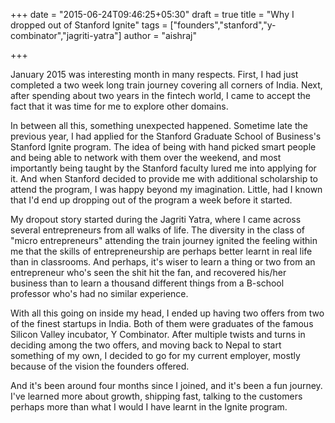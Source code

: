 +++
date = "2015-06-24T09:46:25+05:30"
draft = true
title = "Why I dropped out of Stanford Ignite"
tags = ["founders","stanford","y-combinator","jagriti-yatra"]
author = "aishraj"

+++

January 2015 was interesting month in many respects. First, I had just completed a two week long train journey covering all corners of India.
Next, after spending about two years in the fintech world, I came to accept the fact that it was time for me to explore other domains.

In between all this, something unexpected happened. Sometime late the previous year, I had applied for the Stanford Graduate School of Business's Stanford Ignite program.
The idea of being with hand picked smart people and being able to network with them over the weekend, and most importantly being taught by the Stanford faculty lured me into applying for it.
And when Stanford decided to provide me with additional scholarship to attend the program, I was happy beyond my imagination.
Little, had I known that I'd end up dropping out of the program a week before it started.

My dropout story started during the Jagriti Yatra, where I came across several entrepreneurs from all walks of life. The diversity in the class of "micro entrepreneurs" attending the train journey ignited the feeling within me that the skills of entrepreneurship are perhaps better learnt in real life than in classrooms.
And perhaps, it's wiser to learn a thing or two from an entrepreneur who's seen the shit hit the fan, and recovered his/her business than to learn a thousand different things from a B-school professor who's had no similar experience.

With all this going on inside my head, I ended up having two offers from two of the finest startups in India. Both of them were graduates of the famous Silicon Valley incubator, Y Combinator.
After multiple twists and turns in deciding among the two offers, and moving back to Nepal to start something of my own, I decided to go for my current employer, mostly because of the vision the founders offered.

And it's been around four months since I joined, and it's been a fun journey. I've learned more about growth, shipping fast, talking to the customers perhaps more than what I would I have learnt in the Ignite program.
